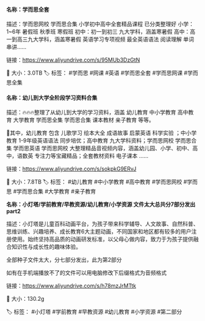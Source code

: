 #### 名称：学而思全套 

描述：学而思网校 学而思合集 小学初中高中全套精品课程 已分类整理好
小学：1~6年 暑假班 秋季班 寒假班
初中：初一到初三 九大学科，涵盖寒暑假
高中：高一到高三九大学科，涵盖寒暑假
英语学习专项视频 最全英语语法 阅读理解  单词串讲……

链接：https://www.aliyundrive.com/s/95MUb3DzGtN

📁 大小：3.0TB
🏷 标签： #学而思 #网课 #英语 #学而思全套 #学而思网课 #学而思全集


#### 名称：幼儿到大学全阶段学习资料合集

描述：🔥🔥🔥整理了从幼儿到大学的学习资料，涵盖 幼儿教育 中小学教育 高中教育 大学教育 学而思全集 学而思合集 课本教材 亲子教育 等等。

📢其中，幼儿教育 包含 儿歌学习 绘本大全 成语故事 启蒙英语 科学实验 ；中小学教育 1-9年级英语语法 同步培优；高中教育 九大学科资料；学而思网校 学而思合集 学而思英语 学而思网校 大整理精品音视频内容，涵盖幼儿园、小学、初中、高中，语数英 专注力等宝藏精品；全套教材资料 电子课本 ……

链接：https://www.aliyundrive.com/s/sokpkG9ERvJ

📁 大小：7.8TB
🏷 标签： #幼儿教育 #中小学教育 #高中教育 #学而思网校 #学而思 #学而思合集 #大学教育 #亲子教育


**名称：小灯塔/学前教育/早教资源/幼儿教育/小学资源 文件太大总共分7部分发出 part2**

描述：小灯塔是儿童百科动画平台，为孩子带来科学辅导、人文故事、自然科普、思维训练、兴趣培养、成长教育6大主题动画，不同国家和地区都有较多的用户注册使用。始终坚持高品质的动画研发标准，以父母心做内容，致力于为孩子提供融合知识性与成长性的趣味体验。

全部种子文件太大，分七部分发出，此为第2部分

如有在手机端播放不了的文件可以用电脑修改下后缀格式为音频格式

链接：https://www.aliyundrive.com/s/h78mzJrMTtk

📁 大小：130.2g

🏷 标签： #小灯塔 #学前教育 #早教资源 #幼儿教育 #小学资源 #第二部分